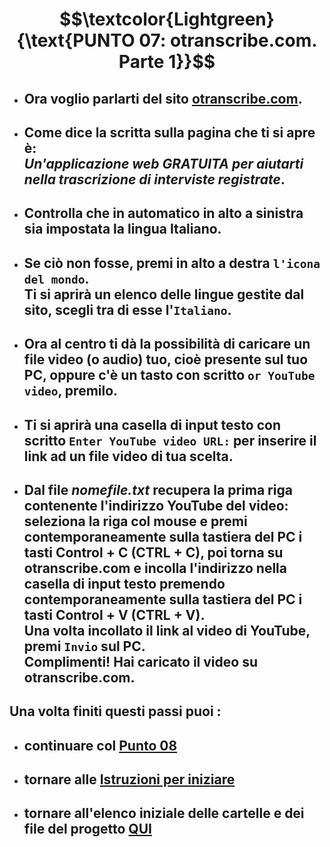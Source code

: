 # $$\textcolor{Lightgreen}{\text{PUNTO 07: otranscribe.com. Parte 1}}$$

- ## Ora voglio parlarti del sito [otranscribe.com](https://otranscribe.com). ##
- ## Come dice la scritta sulla pagina che ti si apre è: <br/> *Un'applicazione web GRATUITA per aiutarti nella trascrizione di interviste registrate*. ##
- ## Controlla che in automatico in alto a sinistra sia impostata la lingua Italiano. ##
- ## Se ciò non fosse, premi in alto a destra `l'icona del mondo`. <br/> Ti si aprirà un elenco delle lingue gestite dal sito, scegli tra di esse l'`Italiano`. ##
- ## Ora al centro ti dà la possibilità di caricare un file video (o audio) tuo, cioè presente sul tuo PC, oppure c'è un tasto con scritto `or YouTube video`, premilo. ##
- ## Ti si aprirà una casella di input testo con scritto `Enter YouTube video URL:` per inserire il link ad un file video di tua scelta. ##
- ## Dal file *nomefile.txt* recupera la prima riga contenente l'indirizzo YouTube del video: seleziona la riga col mouse e premi contemporaneamente sulla tastiera del PC i tasti Control + C (CTRL + C), poi torna su otranscribe.com e incolla l'indirizzo nella casella di input testo premendo contemporaneamente sulla tastiera del PC i tasti Control + V (CTRL + V). <br/> Una volta incollato il link al video di YouTube, premi `Invio` sul PC. <br/> Complimenti! Hai caricato il video su otranscribe.com. ##

## Una volta finiti questi passi puoi :
- ## continuare col [Punto 08](https://github.com/EmanueleTinari/Pensieri/blob/main/Istruzioni/08_otranscribe.md)
- ## tornare alle [Istruzioni per iniziare](https://github.com/EmanueleTinari/Pensieri/blob/main/Istruzioni%20per%20iniziare.md)
- ## tornare all'elenco iniziale delle cartelle e dei file del progetto [QUI](https://github.com/EmanueleTinari/Pensieri)

